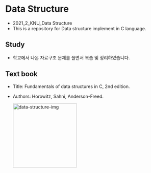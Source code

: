 # Data Structure
- 2021_2_KNU_Data Structure
- This is a repository for Data structure implement in C language.

## Study
- 학교에서 나온 자료구조 문제를 풀면서 복습 및 정리하였습니다.

## Text book
- Title: Fundamentals of data structures in C, 2nd edition.
- Authors: Horowitz, Sahni, Anderson-Freed.


  <img width="200" alt="data-structure-img" src="http://image.kyobobook.co.kr/images/book/large/407/l9780929306407.jpg">


